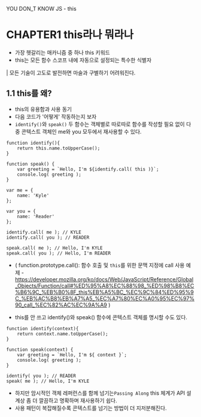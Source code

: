 YOU DON_T KNOW JS - this

# CHAPTER1 this라나 뭐라나

- 가장 헷갈리는 매카니즘 중 하나 this 키워드
- this는 모든 함수 스코프 내에 자동으로 설정되는 특수한 식별자

| 모든 기술이 고도로 발전하면 마술과 구별하기 어려워진다.

## 1.1 this를 왜?

- this의 유용함과 사용 동기
- 다음 코드가 '어떻게' 작동하는지 보자
- `identify()`와 `speak()` 두 함수는 객체별로 따로따로 함수를 작성할 필요 없이 다중 콘텍스트 객체인 me와 you 모두에서 재사용할 수 있다.

```JS
function identify(){
    return this.name.toUpperCase();
}

function speak() {
    var greeting = `Hello, I'm ${identify.call( this )}`;
    console.log( greeting );
}

var me = {
    name: 'Kyle'
};

var you = {
    name: 'Reader'
};

identify.call( me ); // KYLE
identify.call( you ); // READER

speak.call( me ); // Hello, I'm KYLE
speak.call( you ); // Hello, I'm READER
```
- ( function.prototype.call(): 함수 호출 및 `this`를 위한 문맥 지정에 call 사용 예제 - https://developer.mozilla.org/ko/docs/Web/JavaScript/Reference/Global_Objects/Function/call#%ED%95%A8%EC%88%98_%ED%98%B8%EC%B6%9C_%EB%B0%8F_this%EB%A5%BC_%EC%9C%84%ED%95%9C_%EB%AC%B8%EB%A7%A5_%EC%A7%80%EC%A0%95%EC%97%90_call_%EC%82%AC%EC%9A%A9 )

- this를 안 쓰고 identify()와 speak() 함수에 콘텍스트 객체를 명시할 수도 있다.

```JS
function identify(context){
    return context.name.toUpperCase();
}

function speak(context) {
    var greeting = `Hello, I'm ${ context }`;
    console.log( greeting );
}

identify( you ); // READER
speak( me ); // Hello, I'm KYLE
```

- 하지만 암시적인 객체 레퍼런스를 함께 넘기는`Passing Along` this 체계가 API 설계상 좀 더 깔끔하고 명확하며 재사용하기 쉽다.
- 사용 패턴이 복잡해질수록 콘텍스트를 넘기는 방법이 더 지저분해진다.
